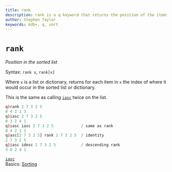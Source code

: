 ```yaml
---
title: rank
description: rank is a q keyword that returns the position of the items of its argument in the sorted list. 
author: Stephen Taylor
keywords: kdb+, q, sort
---
```

# `rank`







_Position in the sorted list_

Syntax: `rank x`, `rank[x]`

Where `x` is a list or dictionary, returns for each item in `x` the index of where it would occur in the sorted list or dictionary. 

This is the same as calling [`iasc`](asc.md#iasc) twice on the list.

```q
q)rank 2 7 3 2 5
0 4 2 1 3
q)iasc 2 7 3 2 5
0 3 2 4 1
q)iasc iasc 2 7 3 2 5            / same as rank
0 4 2 1 3
q)asc[2 7 3 2 5] rank 2 7 3 2 5  / identity
2 7 3 2 5
q)iasc idesc 2 7 3 2 5           / descending rank
3 0 2 4 1
```


<i class="far fa-hand-point-right"></i>
[`iasc`](asc.md#iasc)  
Basics: [Sorting](../basics/sort.md)
